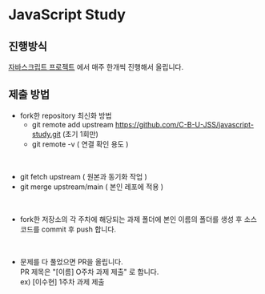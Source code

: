 # JavaScript Study

## 진행방식

[자바스크립트 프로젝트](https://www.freecodecamp.org/korean/news/javascript-projects-for-beginners/#flipper)
에서 매주 한개씩 진행해서 올립니다.

## 제출 방법

- fork한 repository 최신화 방법
  - git remote add upstream https://github.com/C-B-U-JSS/javascript-study.git (초기 1회만)
  - git remote -v ( 연결 확인 용도 )

<br>

- git fetch upstream ( 원본과 동기화 작업 )
- git merge upstream/main ( 본인 레포에 적용 )

<br>
 
- fork한 저장소의 각 주차에 해당되는 과제 폴더에 본인 이름의 폴더를 생성 후 소스 코드를 commit 후 push 합니다.

<br>

- 문제를 다 풀었으면 PR을 올립니다.  
  PR 제목은 "[이름] O주차 과제 제출" 로 합니다.  
  ex) [이수현] 1주차 과제 제출

